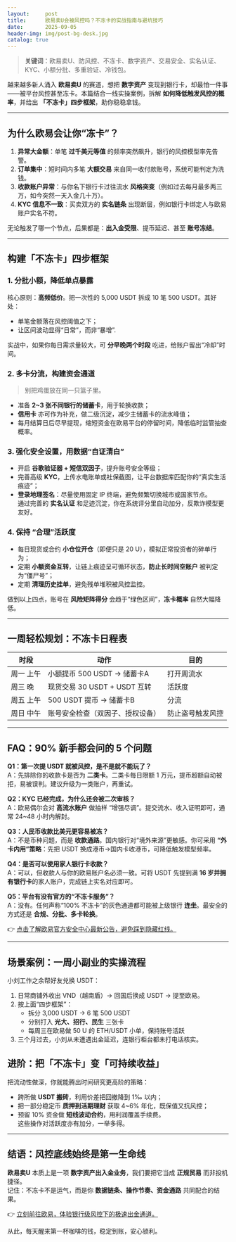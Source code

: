 ```yaml
---
layout:     post
title:      欧易卖U会被风控吗？不冻卡的实战指南与避坑技巧
date:       2025-09-05
header-img: img/post-bg-desk.jpg
catalog: true
---
```


> **关键词**：欧易卖U、防风控、不冻卡、数字资产、交易安全、实名认证、KYC、小额分批、多重验证、冷钱包。

越来越多新人涌入 **欧易卖U** 的赛道，想把 **数字资产** 变现到银行卡，却最怕一件事——被平台风控甚至冻卡。本篇结合一线实操案例，拆解 **如何降低触发风控的概率**，并给出 **「不冻卡」四步框架**，助你稳稳拿钱。

---

## 为什么欧易会让你“冻卡”？

1. **异常大金额**：单笔 **过千美元等值** 的频率突然飙升，银行的风控模型率先告警。  
2. **订单集中**：短时间内多笔 **大额交易** 来自同一收付款账号，系统可能判定为洗钱。  
3. **收款账户异常**：与你名下银行卡过往流水 **风格突变**（例如过去每月最多两三万，如今突然一天入金几十万）。  
4. **KYC 信息不一致**：买卖双方的 **实名链条** 出现断层，例如银行卡绑定人与欧易账户实名不符。  

无论触发了哪一个节点，后果都是：**出入金受限**、提币延迟、甚至 **账号冻结**。

---

## 构建「不冻卡」四步框架

### 1. 分批小额，降低单点暴露

核心原则：**高频低价**。把一次性的 5,000 USDT 拆成 10 笔 500 USDT。其好处：  
- 单笔金额落在风控阈值之下；  
- 让区间波动显得“日常”，而非“暴增”.  

实战中，如果你每日需求量较大，可 **分早晚两个时段** 吃进，给账户留出“冷却”时间。

### 2. 多卡分流，构建资金通道

> 别把鸡蛋放在同一只篮子里。  
- 准备 **2~3 张不同银行的储蓄卡**，用于轮换收款；  
- **信用卡** 亦可作为补充，做二级沉淀，减少主储蓄卡的流水峰值；  
- 每月结算日后尽早提现，缩短资金在欧易平台的停留时间，降低临时监管抽查概率。  

### 3. 强化安全设置，用数据“自证清白”

- 开启 **谷歌验证器 + 短信双因子**，提升账号安全等级；  
- 完善高级 **KYC**，上传水电账单或社保截图，让平台数据库匹配你的“真实生活痕迹”；  
- **登录地理签名**：尽量使用固定 IP 终端，避免频繁切换城市或国家节点。  
通过完善的 **实名认证** 和足迹沉淀，你在系统评分里自动加分，反欺诈模型更友好。

### 4. 保持 “合理”活跃度

- 每日现货或合约 **小仓位开仓**（即便只是 20 U），模拟正常投资者的碎单行为；  
- 定期 **小额资金互转**，让链上痕迹呈可循环状态，**防止长时间空账户** 被判定为“僵尸号”；  
- 定期 **清理历史挂单**，避免残单堆积被风控监控。  

做到以上四点，账号在 **风险矩阵得分** 会趋于“绿色区间”，**冻卡概率** 自然大幅降低。

---

## 一周轻松规划：不冻卡日程表

| 时段 | 动作 | 目的 |
|---|---|---|
| 周一 上午 | 小额提币 500 USDT → 储蓄卡A | 打开周流水 |
| 周三 晚 | 现货交易 30 USDT + USDT 互转 | 活跃度 |
| 周五 上午 | 500 USDT 提币 → 储蓄卡B | 分流 |
| 周日 中午 | 账号安全检查（双因子、授权设备） | 防止盗号触发风控 |

---

## FAQ：90% 新手都会问的 5 个问题

**Q1：第一次提 USDT 就被风控，是不是就不能玩了？**  
A：先排除你的收款卡是否为 **二类卡**。二类卡每日限额 1 万元，提币超额自动被拒，易被误判。建议升级为一类账户，再重试。

**Q2：KYC 已经完成，为什么还会被二次审核？**  
A：欧易偶尔会对 **高流水账户** 做抽样 “增强尽调”。提交流水、收入证明即可，通常 24~48 小时内解封。

**Q3：人民币收款比美元更容易被冻？**  
A：不是币种问题，而是 **收款通路**。国内银行对“境外来源”更敏感。你可采用 **“外卡内用”策略**：先把 USDT 换成港币→国内卡收港币，可降低触发模型频率。

**Q4：是否可以使用家人银行卡收款？**  
A：可以，但收款人与你的欧易账户名必须一致。可将 USDT 先提到满 **16 岁并拥有银行卡**的家人账户，完成链上实名对应即可。

**Q5：平台有没有官方的“不冻卡服务”？**  
A：没有。任何声称“100% 不冻卡”的灰色通道都可能被上级银行 **连坐**。最安全的方式还是 **合规、分批、多卡轮换**。  

👉 [点击了解欧易官方安全中心最新公告，避免踩到隐藏红线。](https://okxdog.com/)

---

## 场景案例：一周小副业的实操流程

小刘工作之余帮好友兑换 USDT：  
1. 日常商铺外收出 VND（越南盾）→ 回国后换成 USDT → 提至欧易。  
2. 按上面“四步框架”：  
   - 拆分 3,000 USDT → 6 笔 500 USDT  
   - 分别打入 **光大、招行、民生** 三张卡  
   - 每周三在欧易做 50 U 的 ETH/USDT 小单，保持账号活跃  
3. 三个月过去，小刘从未遭遇出金延迟，连银行柜台都未打电话核实。

## 进阶：把「不冻卡」变「可持续收益」

把流动性做深，你就能腾出时间研究更高阶的策略：  
- 跨所做 **USDT 搬砖**，利用价差把回撤降到 1‰ 以内；  
- 把一部分稳定币 **质押到活期理财** 获取 4~6% 年化，既保值又抗风控；  
- 预留 10% 资金做 **短线波动合约**，用利润覆盖手续费。  
这些操作对活跃度亦有加分，一举多得。

---

## 结语：风控底线始终是第一生命线

**欧易卖U** 本质上是一项 **数字资产出入金业务**，我们要把它当成 **正规贸易** 而非投机捷径。  
记住：不冻卡不是运气，而是你 **数据链条、操作节奏、资金通路** 共同配合的结果。  

👉 [立刻前往欧易，体验银行级风控下的极速出金通道。](https://okxdog.com/)

从此，每天醒来第一杯咖啡的钱，稳定到账，安心锁利。